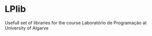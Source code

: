 # LPlib
Usefull set of libraries for the course Laboratório de Programação at University of Algarve
